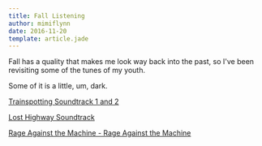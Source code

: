 ```yaml
---
title: Fall Listening
author: mimiflynn
date: 2016-11-20
template: article.jade
---
```


Fall has a quality that makes me look way back into the past, so I've been revisiting some of the tunes of my youth.

Some of it is a little, um, dark.

[Trainspotting Soundtrack 1 and 2](https://en.wikipedia.org/wiki/Trainspotting_(soundtrack))

[Lost Highway Soundtrack](http://pitchfork.com/news/68755-david-lynch-and-trent-reznors-lost-highway-soundtrack-reissued-on-vinyl/)

[Rage Against the Machine - Rage Against the Machine](https://www.discogs.com/Rage-Against-The-Machine-Rage-Against-The-Machine/master/7939)
